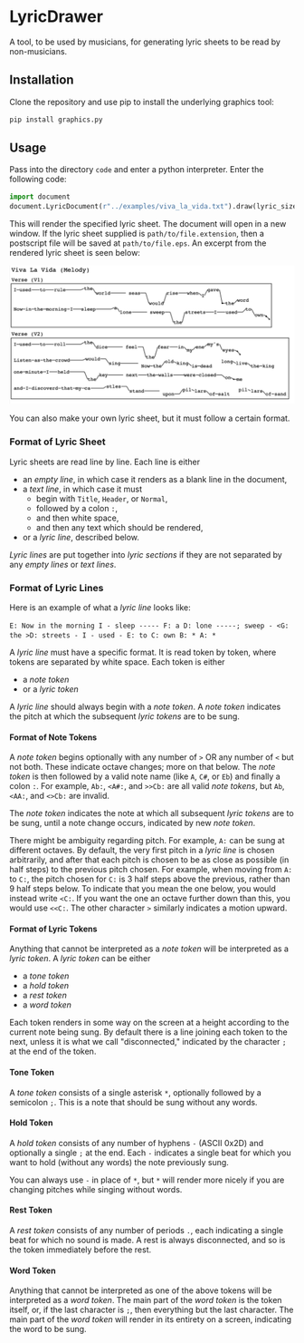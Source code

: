 # LyricDrawer
A tool, to be used by musicians, for generating lyric sheets to be read by non-musicians.

## Installation 
Clone the repository and use pip to install the underlying graphics tool:

```bash
pip install graphics.py
```

## Usage

Pass into the directory	`code` and enter a python interpreter. Enter the following code:
```python
import document
document.LyricDocument(r"../examples/viva_la_vida.txt").draw(lyric_size = 11, margin = 3)
```

This will render the specified lyric sheet. The document will open in a new window. If the lyric sheet supplied is `path/to/file.extension`, then a postscript file will be saved at `path/to/file.eps`. An excerpt from the rendered lyric sheet is seen below: 

![Image missing](./examples/viva_la_vida.png)

You can also make your own lyric sheet, but it must follow a certain format.
### Format of Lyric Sheet
Lyric sheets are read line by line. Each line is either
- an *empty line*, in which case it renders as a blank line in the document, 
- a *text line*, in which case it must 
	- begin with `Title`, `Header`, or `Normal`, 
	- followed by a colon `:`,
	- and then white space, 
	- and then any text which should be rendered,
- or a *lyric line*, described below.

*Lyric lines* are put together into *lyric sections* if they are not separated by any *empty lines* or *text lines*.

### Format of Lyric Lines
Here is an example of what a *lyric line* looks like:

`E: Now in the morning I - sleep ----- F: a D: lone -----; sweep - <G: the >D: streets - I - used - E: to C: own B: * A: *`

A *lyric line* must have a specific format. It is read token by token, where tokens are separated by white space. Each token is either
- a *note token*
- or a *lyric token*

A *lyric line* should always begin with a *note token*. A *note token* indicates the pitch at which the subsequent *lyric tokens* are to be sung.

#### Format of Note Tokens

A *note token* begins optionally with any number of `>` OR any number of `<`
but not both. These indicate octave changes; more on that below. The *note token* is then followed by a valid note name (like `A`, `C#`, or `Eb`) and finally a colon `:`. For example, `Ab:`, `<A#:`, and `>>Cb:` are all valid *note tokens*, but `Ab`, `<AA:`, and `<>Cb:` are invalid.

The *note token* indicates the note at which all subsequent *lyric tokens* are to be sung, until a note change occurs, indicated by new *note token*. 

There might be ambiguity regarding pitch. For example, `A:` can be sung at different octaves. By default, the very first pitch in a *lyric line* is chosen arbitrarily, and after that each pitch is chosen to be as close as possible (in half steps) to the previous pitch chosen. For example, when moving from `A:` to `C:`, the pitch chosen for `C:` is 3 half steps above the previous, rather than 9 half steps below. To indicate that you mean the one below, you would instead write `<C:`. If you want the one an octave further down than this, you would use `<<C:`. The other character `>` similarly indicates a motion upward.

#### Format of Lyric Tokens
Anything that cannot be interpreted as a *note token* will be interpreted as a *lyric token*.
A *lyric token* can be either
- a *tone token*
- a *hold token*
- a *rest token*
- a *word token*

Each token renders in some way on the screen at a height according to the current note being sung. By default there is a line joining each token to the next, unless it is what we call "disconnected," indicated by the character `;` at the end of the token.

#### Tone Token
A *tone token* consists of a single asterisk `*`, optionally followed by a semicolon `;`. This is a note that should be sung without any words.

#### Hold Token
A *hold token* consists of any number of hyphens `-` (ASCII 0x2D) and optionally a single `;` at the end. Each `-` indicates a single beat for which you want to hold (without any words) the note previously sung. 

You can always use `-` in place of `*`, but `*` will render more nicely if you are changing pitches while singing without words.

#### Rest Token
A *rest token* consists of any number of periods `.`, each indicating a single beat for which no sound is made. A rest is always disconnected, and so is the token immediately before the rest.

#### Word Token
Anything that cannot be interpreted as one of the above tokens will be interpreted as a *word token*. The main part of the *word token* is the token itself, or, if the last character is `;`, then everything but the last character. The main part of the *word token* will render in its entirety on a screen, indicating the word to be sung.
